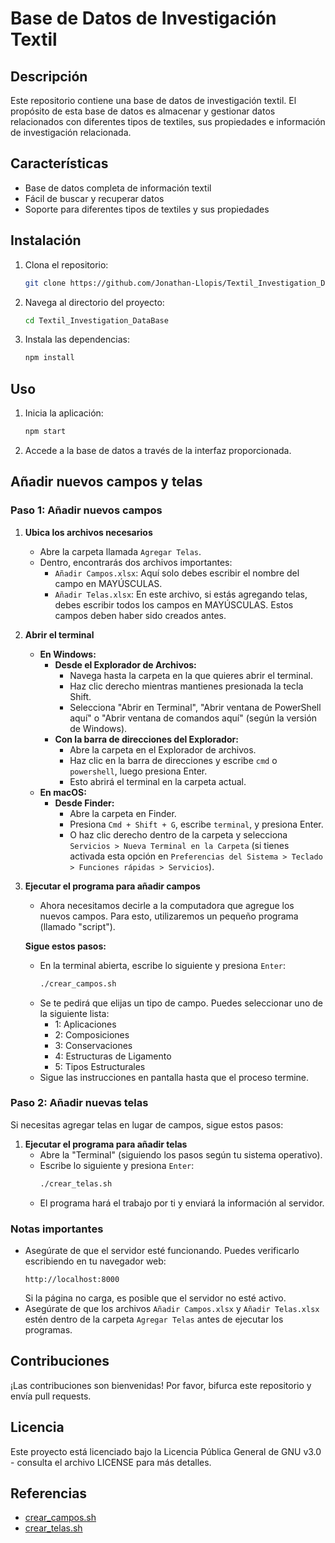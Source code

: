 # Base de Datos de Investigación Textil

## Descripción

Este repositorio contiene una base de datos de investigación textil. El propósito de esta base de datos es almacenar y gestionar datos relacionados con diferentes tipos de textiles, sus propiedades e información de investigación relacionada.

## Características

- Base de datos completa de información textil
- Fácil de buscar y recuperar datos
- Soporte para diferentes tipos de textiles y sus propiedades

## Instalación

1. Clona el repositorio:
    ```bash
    git clone https://github.com/Jonathan-Llopis/Textil_Investigation_DataBase.git
    ```

2. Navega al directorio del proyecto:
    ```bash
    cd Textil_Investigation_DataBase
    ```

3. Instala las dependencias:
    ```bash
    npm install
    ```

## Uso

1. Inicia la aplicación:
    ```bash
    npm start
    ```

2. Accede a la base de datos a través de la interfaz proporcionada.

## Añadir nuevos campos y telas

### Paso 1: Añadir nuevos campos

1. **Ubica los archivos necesarios**
   - Abre la carpeta llamada `Agregar Telas`.
   - Dentro, encontrarás dos archivos importantes:
     - `Añadir Campos.xlsx`: Aquí solo debes escribir el nombre del campo en MAYÚSCULAS.
     - `Añadir Telas.xlsx`: En este archivo, si estás agregando telas, debes escribir todos los campos en MAYÚSCULAS. Estos campos deben haber sido creados antes.

2. **Abrir el terminal**
   - **En Windows:**
     - **Desde el Explorador de Archivos:**
       - Navega hasta la carpeta en la que quieres abrir el terminal.
       - Haz clic derecho mientras mantienes presionada la tecla Shift.
       - Selecciona "Abrir en Terminal", "Abrir ventana de PowerShell aquí" o "Abrir ventana de comandos aquí" (según la versión de Windows).
     - **Con la barra de direcciones del Explorador:**
       - Abre la carpeta en el Explorador de archivos.
       - Haz clic en la barra de direcciones y escribe `cmd` o `powershell`, luego presiona Enter.
       - Esto abrirá el terminal en la carpeta actual.
   - **En macOS:**
     - **Desde Finder:**
       - Abre la carpeta en Finder.
       - Presiona `Cmd + Shift + G`, escribe `terminal`, y presiona Enter.
       - O haz clic derecho dentro de la carpeta y selecciona `Servicios > Nueva Terminal en la Carpeta` (si tienes activada esta opción en `Preferencias del Sistema > Teclado > Funciones rápidas > Servicios`).

3. **Ejecutar el programa para añadir campos**
   - Ahora necesitamos decirle a la computadora que agregue los nuevos campos. Para esto, utilizaremos un pequeño programa (llamado "script").
   
   **Sigue estos pasos:**
   - En la terminal abierta, escribe lo siguiente y presiona `Enter`:
     ```bash
     ./crear_campos.sh
     ```
   - Se te pedirá que elijas un tipo de campo. Puedes seleccionar uno de la siguiente lista:
     - 1: Aplicaciones
     - 2: Composiciones
     - 3: Conservaciones
     - 4: Estructuras de Ligamento
     - 5: Tipos Estructurales
   - Sigue las instrucciones en pantalla hasta que el proceso termine.

### Paso 2: Añadir nuevas telas

Si necesitas agregar telas en lugar de campos, sigue estos pasos:

1. **Ejecutar el programa para añadir telas**
   - Abre la "Terminal" (siguiendo los pasos según tu sistema operativo).
   - Escribe lo siguiente y presiona `Enter`:
     ```bash
     ./crear_telas.sh
     ```
   - El programa hará el trabajo por ti y enviará la información al servidor.

### Notas importantes
- Asegúrate de que el servidor esté funcionando. Puedes verificarlo escribiendo en tu navegador web:
  ```
  http://localhost:8000
  ```
  Si la página no carga, es posible que el servidor no esté activo.
- Asegúrate de que los archivos `Añadir Campos.xlsx` y `Añadir Telas.xlsx` estén dentro de la carpeta `Agregar Telas` antes de ejecutar los programas.

## Contribuciones

¡Las contribuciones son bienvenidas! Por favor, bifurca este repositorio y envía pull requests.

## Licencia

Este proyecto está licenciado bajo la Licencia Pública General de GNU v3.0 - consulta el archivo LICENSE para más detalles.

## Referencias

- [crear_campos.sh](https://github.com/Jonathan-Llopis/Textil_Investigation_DataBase/blob/main/Agregar%20Telas/crear_campos.sh)
- [crear_telas.sh](https://github.com/Jonathan-Llopis/Textil_Investigation_DataBase/blob/main/Agregar%20Telas/crear_telas.sh)
